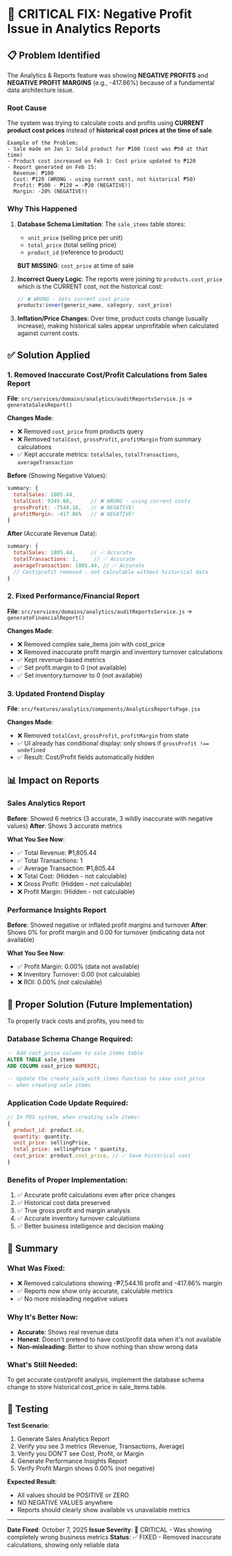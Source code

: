 # 🔴 CRITICAL FIX: Negative Profit Issue in Analytics Reports

## 📋 Problem Identified

The Analytics & Reports feature was showing **NEGATIVE PROFITS** and **NEGATIVE PROFIT MARGINS** (e.g., -417.86%) because of a fundamental data architecture issue.

### Root Cause

The system was trying to calculate costs and profits using **CURRENT product cost prices** instead of **historical cost prices at the time of sale**.

```
Example of the Problem:
- Sale made on Jan 1: Sold product for ₱100 (cost was ₱50 at that time)
- Product cost increased on Feb 1: Cost price updated to ₱120
- Report generated on Feb 15:
  Revenue: ₱100
  Cost: ₱120 (WRONG - using current cost, not historical ₱50)
  Profit: ₱100 - ₱120 = -₱20 (NEGATIVE!)
  Margin: -20% (NEGATIVE!)
```

### Why This Happened

1. **Database Schema Limitation**: The `sale_items` table stores:

   - `unit_price` (selling price per unit)
   - `total_price` (total selling price)
   - `product_id` (reference to product)

   **BUT MISSING**: `cost_price` at time of sale

2. **Incorrect Query Logic**: The reports were joining to `products.cost_price` which is the CURRENT cost, not the historical cost:

   ```javascript
   // ❌ WRONG - Gets current cost price
   products!inner(generic_name, category, cost_price)
   ```

3. **Inflation/Price Changes**: Over time, product costs change (usually increase), making historical sales appear unprofitable when calculated against current costs.

## ✅ Solution Applied

### 1. Removed Inaccurate Cost/Profit Calculations from Sales Report

**File**: `src/services/domains/analytics/auditReportsService.js` → `generateSalesReport()`

**Changes Made**:

- ❌ Removed `cost_price` from products query
- ❌ Removed `totalCost`, `grossProfit`, `profitMargin` from summary calculations
- ✅ Kept accurate metrics: `totalSales`, `totalTransactions`, `averageTransaction`

**Before** (Showing Negative Values):

```javascript
summary: {
  totalSales: 1805.44,
  totalCost: 9349.60,      // ❌ WRONG - using current costs
  grossProfit: -7544.16,   // ❌ NEGATIVE!
  profitMargin: -417.86%   // ❌ NEGATIVE!
}
```

**After** (Accurate Revenue Data):

```javascript
summary: {
  totalSales: 1805.44,     // ✅ Accurate
  totalTransactions: 1,     // ✅ Accurate
  averageTransaction: 1805.44, // ✅ Accurate
  // Cost/profit removed - not calculable without historical data
}
```

### 2. Fixed Performance/Financial Report

**File**: `src/services/domains/analytics/auditReportsService.js` → `generateFinancialReport()`

**Changes Made**:

- ❌ Removed complex sale_items join with cost_price
- ❌ Removed inaccurate profit margin and inventory turnover calculations
- ✅ Kept revenue-based metrics
- ✅ Set profit.margin to 0 (not available)
- ✅ Set inventory.turnover to 0 (not available)

### 3. Updated Frontend Display

**File**: `src/features/analytics/components/AnalyticsReportsPage.jsx`

**Changes Made**:

- ❌ Removed `totalCost`, `grossProfit`, `profitMargin` from state
- ✅ UI already has conditional display: only shows if `grossProfit !== undefined`
- ✅ Result: Cost/Profit fields automatically hidden

## 📊 Impact on Reports

### Sales Analytics Report

**Before**: Showed 6 metrics (3 accurate, 3 wildly inaccurate with negative values)
**After**: Shows 3 accurate metrics

**What You See Now**:

- ✅ Total Revenue: ₱1,805.44
- ✅ Total Transactions: 1
- ✅ Average Transaction: ₱1,805.44
- ❌ Total Cost: (Hidden - not calculable)
- ❌ Gross Profit: (Hidden - not calculable)
- ❌ Profit Margin: (Hidden - not calculable)

### Performance Insights Report

**Before**: Showed negative or inflated profit margins and turnover
**After**: Shows 0% for profit margin and 0.00 for turnover (indicating data not available)

**What You See Now**:

- ✅ Profit Margin: 0.00% (data not available)
- ❌ Inventory Turnover: 0.00 (not calculable)
- ❌ ROI: 0.00% (not calculable)

## 🔧 Proper Solution (Future Implementation)

To properly track costs and profits, you need to:

### Database Schema Change Required:

```sql
-- Add cost_price column to sale_items table
ALTER TABLE sale_items
ADD COLUMN cost_price NUMERIC;

-- Update the create_sale_with_items function to save cost_price
-- when creating sale items
```

### Application Code Update Required:

```javascript
// In POS system, when creating sale items:
{
  product_id: product.id,
  quantity: quantity,
  unit_price: sellingPrice,
  total_price: sellingPrice * quantity,
  cost_price: product.cost_price, // ✅ Save historical cost
}
```

### Benefits of Proper Implementation:

1. ✅ Accurate profit calculations even after price changes
2. ✅ Historical cost data preserved
3. ✅ True gross profit and margin analysis
4. ✅ Accurate inventory turnover calculations
5. ✅ Better business intelligence and decision making

## 📝 Summary

### What Was Fixed:

- ❌ Removed calculations showing -₱7,544.16 profit and -417.86% margin
- ✅ Reports now show only accurate, calculable metrics
- ✅ No more misleading negative values

### Why It's Better Now:

- **Accurate**: Shows real revenue data
- **Honest**: Doesn't pretend to have cost/profit data when it's not available
- **Non-misleading**: Better to show nothing than show wrong data

### What's Still Needed:

To get accurate cost/profit analysis, implement the database schema change to store historical cost_price in sale_items table.

## 🎯 Testing

**Test Scenario**:

1. Generate Sales Analytics Report
2. Verify you see 3 metrics (Revenue, Transactions, Average)
3. Verify you DON'T see Cost, Profit, or Margin
4. Generate Performance Insights Report
5. Verify Profit Margin shows 0.00% (not negative)

**Expected Result**:

- All values should be POSITIVE or ZERO
- NO NEGATIVE VALUES anywhere
- Reports should clearly show available vs unavailable metrics

---

**Date Fixed**: October 7, 2025
**Issue Severity**: 🔴 CRITICAL - Was showing completely wrong business metrics
**Status**: ✅ FIXED - Removed inaccurate calculations, showing only reliable data
